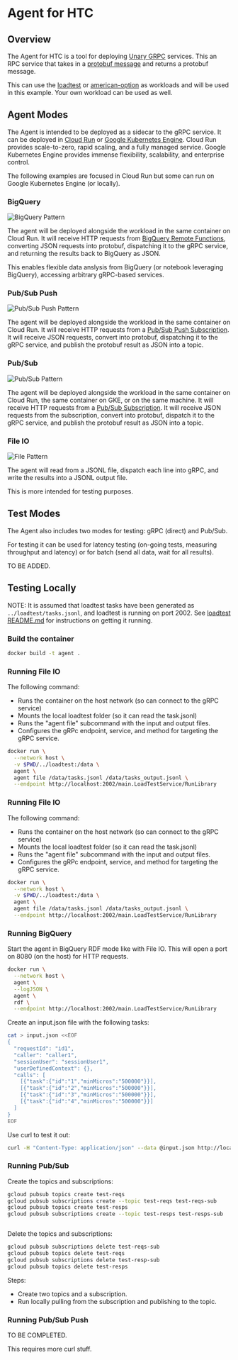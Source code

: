 
# Agent for HTC

## Overview

The Agent for HTC is a tool for deploying [Unary GRPC](https://grpc.io/docs/what-is-grpc/core-concepts/#unary-rpc) services. This an RPC service
that takes in a [protobuf message](https://protobuf.dev/overview/) and returns a
protobuf message.

This can use the [loadtest](../loadtest) or [american-option](../american-option) as
workloads and will be used in this example. Your own workload can be used as well.

## Agent Modes

The Agent is intended to be deployed as a sidecar to the gRPC service. It can
be deployed in [Cloud Run](https://cloud.google.com/run) or [Google Kubernetes Engine](https://cloud.google.com/kubernetes-engine). Cloud Run
provides scale-to-zero, rapid scaling, and a fully managed service. Google
Kubernetes Engine provides immense flexibility, scalability, and enterprise control.

The following examples are focused in Cloud Run but some can run on Google Kubernetes
Engine (or locally).

### BigQuery

![BigQuery Pattern](docs/bigquery_pattern.png "BigQuery Pattern")

The agent will be deployed alongside the workload in the same container on Cloud Run. It will
receive HTTP requests from [BigQuery Remote Functions](https://cloud.google.com/bigquery/docs/remote-functions), converting
JSON requests into protobuf, dispatching it to the gRPC service, and returning the
results back to BigQuery as JSON.

This enables flexible data anslysis from BigQuery (or notebook leveraging BigQuery),
accessing arbitrary gRPC-based services.

### Pub/Sub Push

![Pub/Sub Push Pattern](docs/pubsub_push_pattern.png "Pub/Sub Push Pattern")

The agent will be deployed alongside the workload in the same container on Cloud Run. It will
receive HTTP requests from a [Pub/Sub Push Subscription](https://cloud.google.com/pubsub/docs/push). It will
receive JSON requests, convert into protobuf, dispatching it to the gRPC service,
and publish the protobuf result as JSON into a topic.

### Pub/Sub

![Pub/Sub Pattern](docs/pubsub_pattern.png "Pub/Sub Pattern")

The agent will be deployed alongside the workload in the same container on Cloud Run,
the same container on GKE, or on the same machine. It will
receive HTTP requests from a [Pub/Sub Subscription](https://cloud.google.com/pubsub/docs/overview). It will
receive JSON requests from the subscription, convert into protobuf, dispatch it to the gRPC service,
and publish the protobuf result as JSON into a topic.

### File IO

![File Pattern](docs/file_pattern.png "File Pattern")

The agent will read from a JSONL file, dispatch each line into gRPC, and write the
results into a JSONL output file.

This is more intended for testing purposes.

## Test Modes

The Agent also includes two modes for testing: gRPC (direct) and Pub/Sub.

For testing it can be used for latency testing (on-going tests, measuring throughput
and latency) or for batch (send all data, wait for all results).

TO BE ADDED.

## Testing Locally

NOTE: It is assumed that loadtest tasks have been generated as `../loadtest/tasks.jsonl`,
and loadtest is running on port 2002. See [loadtest README.md](../loadtest/README.md)
for instructions on getting it running.

### Build the container

```sh
docker build -t agent .
```

### Running File IO

The following command:
  * Runs the container on the host network (so can connect to the gRPC service)
  * Mounts the local loadtest folder (so it can read the task.jsonl)
  * Runs the "agent file" subcommand with the input and output files.
  * Configures the gRPc endpoint, service, and method for targeting the gRPC service.

```sh
docker run \
  --network host \
  -v $PWD/../loadtest:/data \
  agent \
  agent file /data/tasks.jsonl /data/tasks_output.jsonl \
  --endpoint http://localhost:2002/main.LoadTestService/RunLibrary
```

### Running File IO

The following command:
  * Runs the container on the host network (so can connect to the gRPC service)
  * Mounts the local loadtest folder (so it can read the task.jsonl)
  * Runs the "agent file" subcommand with the input and output files.
  * Configures the gRPc endpoint, service, and method for targeting the gRPC service.

```sh
docker run \
  --network host \
  -v $PWD/../loadtest:/data \
  agent \
  agent file /data/tasks.jsonl /data/tasks_output.jsonl \
  --endpoint http://localhost:2002/main.LoadTestService/RunLibrary
```

### Running BigQuery

Start the agent in BigQuery RDF mode like with File IO. This will open a port
on 8080 (on the host) for HTTP requests.

```sh
docker run \
  --network host \
  agent \
  --logJSON \
  agent \
  rdf \
  --endpoint http://localhost:2002/main.LoadTestService/RunLibrary
```

Create an input.json file with the following tasks:

```sh
cat > input.json <<EOF
{
  "requestId": "id1",
  "caller": "caller1",
  "sessionUser": "sessionUser1",
  "userDefinedContext": {},
  "calls": [
    [{"task":{"id":"1","minMicros":"500000"}}],
    [{"task":{"id":"2","minMicros":"500000"}}],
    [{"task":{"id":"3","minMicros":"500000"}}],
    [{"task":{"id":"4","minMicros":"500000"}}]
  ]
}
EOF
```

Use curl to test it out:

```sh
curl -H "Content-Type: application/json" --data @input.json http://localhost:8080/
```

### Running Pub/Sub

Create the topics and subscriptions:

```sh
gcloud pubsub topics create test-reqs
gcloud pubsub subscriptions create --topic test-reqs test-reqs-sub
gcloud pubsub topics create test-resps
gcloud pubsub subscriptions create --topic test-resps test-resps-sub
```

```sh

```
Delete the topics and subscriptions:

```sh
gcloud pubsub subscriptions delete test-reqs-sub
gcloud pubsub topics delete test-reqs
gcloud pubsub subscriptions delete test-resp-sub
gcloud pubsub topics delete test-resps
```

Steps:
 * Create two topics and a subscription.
 * Run locally pulling from the subscription and publishing to the topic.


### Running Pub/Sub Push

TO BE COMPLETED.

This requires more curl stuff.
